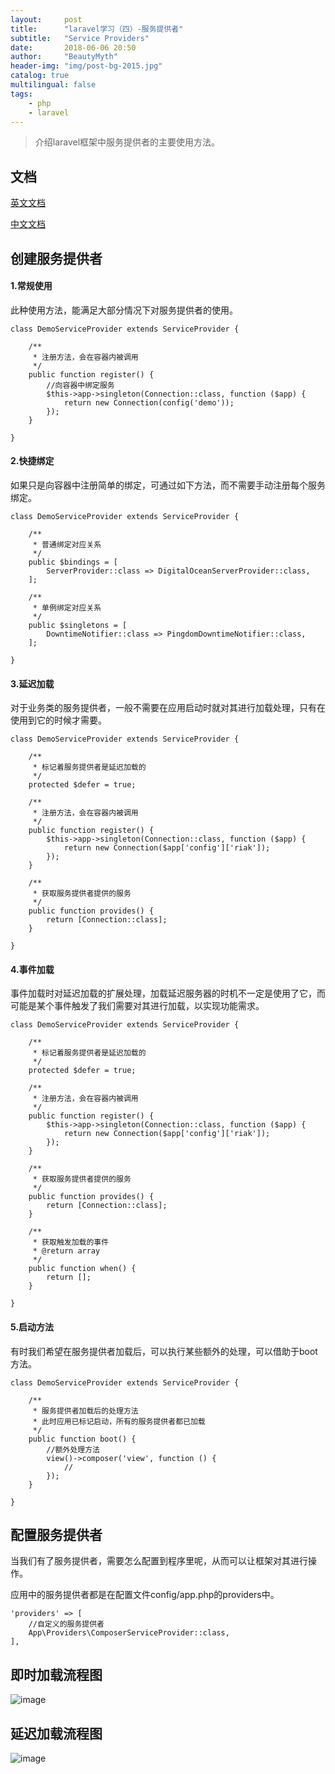 ```yaml
---
layout:     post
title:      "laravel学习（四）-服务提供者"
subtitle:   "Service Providers"
date:       2018-06-06 20:50
author:     "BeautyMyth"
header-img: "img/post-bg-2015.jpg"
catalog: true
multilingual: false
tags:
    - php
    - laravel
---
```


> 介绍laravel框架中服务提供者的主要使用方法。

## 文档

[英文文档](https://laravel.com/docs/5.6/providers)

[中文文档](https://laravel-china.org/docs/laravel/5.6/providers/1360)

## 创建服务提供者

#### 1.常规使用

<p>
此种使用方法，能满足大部分情况下对服务提供者的使用。
</p>

```
class DemoServiceProvider extends ServiceProvider {

    /**
     * 注册方法，会在容器内被调用
     */
    public function register() {
        //向容器中绑定服务
        $this->app->singleton(Connection::class, function ($app) {
            return new Connection(config('demo'));
        });
    }

}
```

#### 2.快捷绑定

<p>
如果只是向容器中注册简单的绑定，可通过如下方法，而不需要手动注册每个服务绑定。
</p>

```
class DemoServiceProvider extends ServiceProvider {

    /**
     * 普通绑定对应关系
     */
    public $bindings = [
        ServerProvider::class => DigitalOceanServerProvider::class,
    ];

    /**
     * 单例绑定对应关系
     */
    public $singletons = [
        DowntimeNotifier::class => PingdomDowntimeNotifier::class,
    ];

}
```

#### 3.延迟加载

<p>
对于业务类的服务提供者，一般不需要在应用启动时就对其进行加载处理，只有在使用到它的时候才需要。
</p>

```
class DemoServiceProvider extends ServiceProvider {

    /**
     * 标记着服务提供者是延迟加载的
     */
    protected $defer = true;

    /**
     * 注册方法，会在容器内被调用
     */
    public function register() {
        $this->app->singleton(Connection::class, function ($app) {
            return new Connection($app['config']['riak']);
        });
    }

    /**
     * 获取服务提供者提供的服务
     */
    public function provides() {
        return [Connection::class];
    }

}
```

#### 4.事件加载

<p>
事件加载时对延迟加载的扩展处理，加载延迟服务器的时机不一定是使用了它，而可能是某个事件触发了我们需要对其进行加载，以实现功能需求。
</p>

```
class DemoServiceProvider extends ServiceProvider {

    /**
     * 标记着服务提供者是延迟加载的
     */
    protected $defer = true;

    /**
     * 注册方法，会在容器内被调用
     */
    public function register() {
        $this->app->singleton(Connection::class, function ($app) {
            return new Connection($app['config']['riak']);
        });
    }

    /**
     * 获取服务提供者提供的服务
     */
    public function provides() {
        return [Connection::class];
    }

    /**
     * 获取触发加载的事件
     * @return array
     */
    public function when() {
        return [];
    }

}
```

#### 5.启动方法

<p>
有时我们希望在服务提供者加载后，可以执行某些额外的处理，可以借助于boot方法。
</p>

```
class DemoServiceProvider extends ServiceProvider {

    /**
     * 服务提供者加载后的处理方法
     * 此时应用已标记启动，所有的服务提供者都已加载
     */
    public function boot() {
        //额外处理方法
        view()->composer('view', function () {
            //
        });
    }

}
```

## 配置服务提供者

<p>
当我们有了服务提供者，需要怎么配置到程序里呢，从而可以让框架对其进行操作。
</p>

<p>
应用中的服务提供者都是在配置文件config/app.php的providers中。
</p>

```
'providers' => [
    //自定义的服务提供者
    App\Providers\ComposerServiceProvider::class,
],
```

## 即时加载流程图

![image](https://github.com/xuanxuan2016/xuanxuan2016.github.io/blob/master/img/2018-06-06-2-laravel-study-service-container/2018-06-24_190501.png?raw=true)

## 延迟加载流程图

![image](https://github.com/xuanxuan2016/xuanxuan2016.github.io/blob/master/img/2018-06-06-2-laravel-study-service-container/2018-06-24_192339.png?raw=true)
